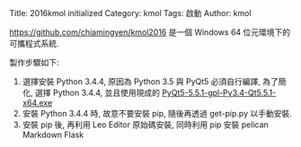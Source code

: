 Title: 2016kmol initialized
Category: kmol
Tags: 啟動
Author: kmol

<https://github.com/chiamingyen/kmol2016> 是一個 Windows 64 位元環境下的可攜程式系統.

<!-- PELICAN_END_SUMMARY -->

製作步驟如下:

<ol>
<li>選擇安裝 Python 3.4.4, 原因為 Python 3.5 與 PyQt5 必須自行編譯,  為了簡化, 選擇 Python 3.4.4, 並且使用現成的 <a href="https://riverbankcomputing.com/software/pyqt/download5">PyQt5-5.5.1-gpl-Py3.4-Qt5.5.1-x64.exe</a></li>
<li>安裝 Python 3.4.4 時, 故意不要安裝 pip, 隨後再透過 get-pip.py 以手動安裝.</li>
<li>安裝 pip 後, 再利用 Leo Editor 原始碼安裝, 同時利用 pip 安裝 pelican Markdown Flask</li>
</ol>